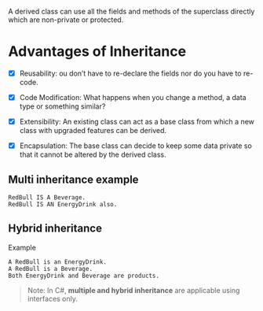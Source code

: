 A derived class can use all the fields and methods of the superclass directly which are non-private or protected.


# Advantages of Inheritance

- [x] Reusability: ou don’t have to re-declare the fields nor do you have to re-code.
- [x] Code Modification: What happens when you change a method, a data type or something similar?
- [x] Extensibility: An existing class can act as a base class from which a new class with upgraded features can be derived.
- [x] Encapsulation: The base class can decide to keep some data private so that it cannot be altered by the derived class.


## Multi inheritance example

    RedBull IS A Beverage.
    RedBull IS AN EnergyDrink also.


## Hybrid inheritance 
Example

    A RedBull is an EnergyDrink.
    A RedBull is a Beverage.
    Both EnergyDrink and Beverage are products.


> Note: In C#, **multiple and hybrid inheritance** are applicable using interfaces only.


